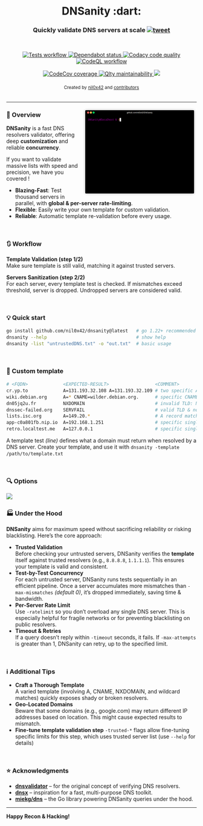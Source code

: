 <h1 align="center">DNSanity :dart:</h1>

<h3 align="center">
    Quickly validate DNS servers at scale
    <a href="https://twitter.com/intent/tweet?text=DNSanity%3A%20validate%20massive%20lists%20of%20DNS%20resolvers%20at%20scale%20%28for%20recon%20%26%20DNS%20bruteforcing%29%20-%20by%20%40nil0x42&url=https://github.com/nil0x42/dnsanity">
      <img src="https://img.shields.io/twitter/url?label=tweet&logo=twitter&style=social&url=http%3A%2F%2F0" alt="tweet">
    </a>
</h3>
<br>

<p align="center">
  <a href="https://github.com/nil0x42/dnsanity/actions/workflows/tests.yml?query=branch%3Amaster">
    <img src="https://img.shields.io/github/actions/workflow/status/nil0x42/dnsanity/tests.yml?label=tests&logo=githubactions" alt="Tests workflow">
  </a>
  <a href="https://github.com/nil0x42/dnsanity/network/dependencies">
    <img src="https://img.shields.io/badge/dependabot-ok-aaf?logo=dependabot&logoColor=aaf" alt="Dependabot status">
  </a>
  <a href="https://app.codacy.com/gh/nil0x42/dnsanity/dashboard">
    <img src="https://img.shields.io/codacy/grade/cebe14d956d7493eb4eee86ed8ae0e53?logo=codacy&logoColor=green" alt="Codacy code quality">
  </a>
  <a href="https://github.com/nil0x42/dnsanity/actions/workflows/codeql.yml?query=branch%3Amaster">
    <img src="https://img.shields.io/github/actions/workflow/status/nil0x42/dnsanity/codeql.yml?label=codeql&color=af8" alt="CodeQL workflow">
  </a>
</p>

<p align="center">
  <a href="https://codecov.io/gh/nil0x42/dnsanity">
    <img src="https://img.shields.io/codecov/c/github/nil0x42/dnsanity?color=orange&label=coverage&logo=codecov" alt="CodeCov coverage">
  </a>
  <a href="https://qlty.sh/gh/nil0x42/projects/dnsanity">
    <img src="https://qlty.sh/badges/5654c96f-f352-4920-b5d1-59dd933171f1/maintainability.svg" alt="Qlty maintainability">
  </a>
  <a href="https://twitter.com/intent/follow?screen_name=nil0x42" target="_blank">
    <img src="https://img.shields.io/twitter/follow/nil0x42.svg?logo=twitter" akt="follow on twitter">
  </a>
</p>

<div align="center">
  <sub>
    Created by
    <a href="https://twitter.com/nil0x42">nil0x42</a> and
    <a href="https://github.com/nil0x42/dnsanity/graphs/contributors">contributors</a>
  </sub>
</div>

<br>

* * * * * * * * * * * * * * * * * * * * * * * * * * * * * * * * * * *

<img align="right" src=".github/images/demo.gif" width="60%"/>


### :book: Overview

**DNSanity** is a fast DNS resolvers validator, offering deep **customization**
and reliable **concurrency**.

If you want to validate massive lists with speed and precision, we have you covered !

- **Blazing-Fast**: Test thousand servers in parallel, with **global & per-server rate-limiting**.  
- **Flexible**: Easily write your own template for custom validation.  
- **Reliable**: Automatic template re-validation before every usage.  

<br>

### :arrows_clockwise: Workflow

**Template Validation (step 1/2)**  
Make sure template is still valid, matching it against trusted servers.

**Servers Sanitization (step 2/2)**  
For each server, every template test is checked.
If mismatches exceed threshold, server is dropped. Undropped
servers are considered valid.

<br>

### :bulb: Quick start

```bash
go install github.com/nil0x42/dnsanity@latest   # go 1.22+ recommended
dnsanity --help                                 # show help
dnsanity -list "untrustedDNS.txt" -o "out.txt"  # basic usage
```

<br>

### :card_index: Custom template

```bash
# <FQDN>             <EXPECTED-RESULT>                 <COMMENT>
cr.yp.to             A=131.193.32.108 A=131.193.32.109 # two specific A records
wiki.debian.org      A=* CNAME=wilder.debian.org.      # specific CNAME with any A record
dn05jq2u.fr          NXDOMAIN                          # invalid TLD: NXDOMAIN
dnssec-failed.org    SERVFAIL                          # valid TLD & no records: SERVFAIL
lists.isc.org        A=149.20.*                        # A record matching pattern
app-c0a801fb.nip.io  A=192.168.1.251                   # specific single A record
retro.localtest.me   A=127.0.0.1                       # specific single A record
```
A template test *(line)* defines what a domain must return when resolved by a DNS server.
Create your template, and use it with `dnsanity -template /path/to/template.txt`  


<br>

### :mag: Options

<img src=".github/images/help.png">

### :factory: Under the Hood

**DNSanity** aims for maximum speed without sacrificing reliability
or risking blacklisting. Here’s the core approach:

- **Trusted Validation**  
  Before checking your untrusted servers, DNSanity verifies the **template**
  itself against trusted resolvers (e.g., `8.8.8.8`, `1.1.1.1`).
  This ensures your template is valid and consistent.
- **Test-by-Test Concurrency**  
  For each untrusted server, DNSanity runs tests sequentially in
  an efficient pipeline. Once a server accumulates more mismatches than
  `-max-mismatches` *(default 0)*, it’s dropped immediately,
  saving time & bandwidth.
- **Per-Server Rate Limit**  
  Use `-ratelimit` so you don’t overload any single DNS server.
  This is especially helpful for fragile networks or for preventing
  blacklisting on public resolvers.
- **Timeout & Retries**  
  If a query doesn’t reply within `-timeout` seconds, it fails.
  If `-max-attempts` is greater than 1, DNSanity can retry,
  up to the specified limit.

<br>

### :information_source: Additional Tips

- **Craft a Thorough Template**  
  A varied template (involving A, CNAME, NXDOMAIN, and wildcard matches)
  quickly exposes shady or broken resolvers.
- **Geo-Located Domains**  
  Beware that some domains (e.g., google.com) may return different IP addresses
  based on location. This might cause expected results to mismatch.
- **Fine-tune template validation step**
  `-trusted-*` flags allow fine-tuning specific limits for this step, which
  uses trusted server list (use `--help` for details)

<br>

### :star: Acknowledgments

- **[dnsvalidator](https://github.com/vortexau/dnsvalidator)** – for the original concept of verifying DNS resolvers.  
- **[dnsx](https://github.com/projectdiscovery/dnsx)** – inspiration for a fast, multi-purpose DNS toolkit.  
- **[miekg/dns](https://github.com/miekg/dns)** – the Go library powering DNSanity queries under the hood.

---

**Happy Recon & Hacking!**
